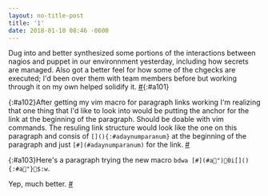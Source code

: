 ```yaml
---
layout: no-title-post
title: '1'
date: 2018-01-10 08:46 -0600
---
```

Dug into and better synthesized some portions of the interactions between nagios and puppet in our environnment yesterday, including how secrets are managed. Also got a better feel for how some of the chgecks are executed; I'd been over them with team members before but working through it on my own helped solidify it. [#](#a101){:#a101}

[](){:#a102}After getting my vim macro for paragraph links working I'm realizing that one thing that I'd like to look into would be putting the anchor for the link at the beginning of the paragraph. Should be doable with vim commands. The resuling link structure would look like the one on this paragraph and consis of `[](){:#adaynumparanum}` at the beginning of the paragraph and just `[#](#adaynumparanum)` for the link. [#](#a102)

[](){:#a103}Here's a paragraph trying the new macro `bdwa [#](#a")0i[](){:#a"}$:w`.

Yep, much better. [#](#a103)
